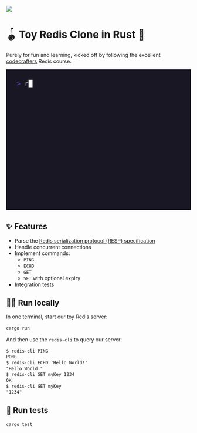 ![](https://app.codecrafters.io/progress/redis/f38ed37d-5ae1-4538-a5ac-4ecda7caee92)
# 🪀 Toy Redis Clone in Rust 🚀

Purely for fun and learning, kicked off by following the excellent [codecrafters](https://app.codecrafters.io/courses/redis/overview) Redis course.

![](demo.gif)

## ✨ Features

- Parse the [Redis serialization protocol (RESP) specification](https://redis.io/docs/reference/protocol-spec/)
- Handle concurrent connections
- Implement commands:
  - `PING` 
  - `ECHO`
  - `GET`
  - `SET` with optional expiry
- Integration tests

## 👷‍♂️ Run locally

In one terminal, start our toy Redis server:

```sh
cargo run
```

And then use the `redis-cli` to query our server:

```
$ redis-cli PING
PONG
$ redis-cli ECHO 'Hello World!'
"Hello World!"
$ redis-cli SET myKey 1234
OK
$ redis-cli GET myKey
"1234"
```

## 🧪 Run tests

```sh
cargo test
```

